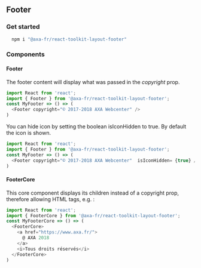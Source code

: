 ## Footer

### Get started

```sh
  npm i "@axa-fr/react-toolkit-layout-footer"
```

### Components

#### Footer

The footer content will display what was passed in the _copyright_ prop.

```javascript
import React from 'react';
import { Footer } from '@axa-fr/react-toolkit-layout-footer';
const MyFooter => () => (
  <Footer copyright="© 2017-2018 AXA Webcenter" />
)
```

You can hide icon by setting the boolean isIconHidden to true. By default the icon is shown.

```javascript
import React from 'react';
import { Footer } from '@axa-fr/react-toolkit-layout-footer';
const MyFooter => () => (
  <Footer copyright="© 2017-2018 AXA Webcenter"  isIconHidden= {true} />
)
```

#### FooterCore

This core component displays its children instead of a copyright prop, therefore allowing HTML tags, e.g. :

```javascript
import React from 'react';
import { FooterCore } from '@axa-fr/react-toolkit-layout-footer';
const MyFooterCore => () => (
  <FooterCore>
    <a href="https://www.axa.fr/">
      @ AXA 2018
    </a>
    <i>Tous droits réservés</i>
  </FooterCore>
)
```
